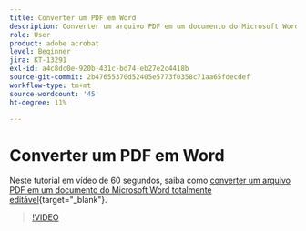 ```yaml
---
title: Converter um PDF em Word
description: Converter um arquivo PDF em um documento do Microsoft Word totalmente editável
role: User
product: adobe acrobat
level: Beginner
jira: KT-13291
exl-id: a4c8dc0e-920b-431c-bd74-eb27e2c4418b
source-git-commit: 2b47655370d52405e5773f0358c71aa65fdecdef
workflow-type: tm+mt
source-wordcount: '45'
ht-degree: 11%

---
```


# Converter um PDF em Word

Neste tutorial em vídeo de 60 segundos, saiba como [converter um arquivo PDF em um documento do Microsoft Word totalmente editável](https://www.adobe.com/br/acrobat/online/pdf-to-word.html){target="_blank"}.

>[!VIDEO](https://video.tv.adobe.com/v/3411376?quality=12&learn=on&hidetitle=true)

